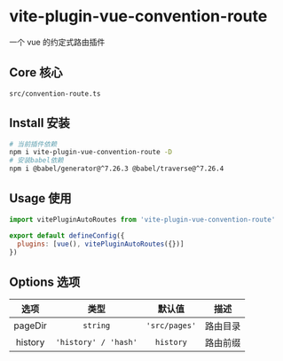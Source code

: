 # vite-plugin-vue-convention-route

一个 vue 的约定式路由插件

## Core 核心

`src/convention-route.ts`

## Install 安装

```bash
# 当前插件依赖
npm i vite-plugin-vue-convention-route -D
# 安装babel依赖
npm i @babel/generator@^7.26.3 @babel/traverse@^7.26.4
```

## Usage 使用

```js
import vitePluginAutoRoutes from 'vite-plugin-vue-convention-route'

export default defineConfig({
  plugins: [vue(), vitePluginAutoRoutes({})]
})
```

## Options 选项

|  选项   |         类型         |    默认值     |   描述   |
| :-----: | :------------------: | :-----------: | :------: |
| pageDir |       `string`       | `'src/pages'` | 路由目录 |
| history | `'history' / 'hash'` |   `history`   | 路由前缀 |
